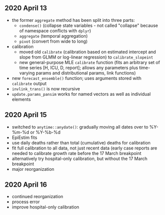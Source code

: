 ## 2020 April 13

* the former `aggregate` method has been split into three parts: 
    * `condense()` (collapse state variables - not called "collapse" because of namespace conflicts with `dplyr`)
	* `aggregate` (temporal aggregation)
	* `pivot` (convert from wide to long)
* calibration	
    *  moved old `calibrate` (calibration based on estimated intercept and slope from GLMM or log-linear regression) to `calibrate_slopeint`
	* new general-purpose MLE `calibrate` function (fits an arbitrary set of time series [H, ICU, D, report]; allows any parameters plus time-varying params and distributional params, link functions)
* new `forecast_ensemble()` function; uses arguments stored with `calibrate` output	
* `invlink_trans()` is now recursive
* `update.params_pansim` works for named vectors as well as individual elements


## 2020 April 15

* switched to `anytime::anydate()`: gradually moving all dates over to %Y-%m-%d or %Y-%b-%d
* EpiEstim fits
* use daily deaths rather than total (cumulative) deaths for calibration
* fit full calibration to all data, not just recent data (early case reports are needed to calibrate growth rate before the 17 March breakpoint
* alternatively try hospital-only calibration, but without the 17 March breakpoint
* major reorganization

## 2020 April 16

* continued reorganization
* process error
* improve hospital-only calibration
